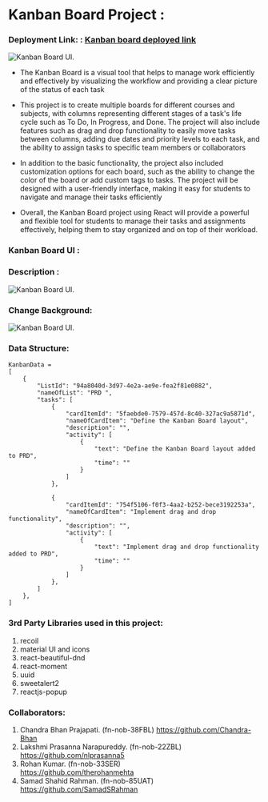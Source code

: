 # Kanban Board Project :
### **Deployment Link:** : [Kanban board deployed link](https://monday-com.vercel.app/)
![Kanban Board UI.](https://monday-com.vercel.app/home.png)
- The Kanban Board is a visual tool that helps to manage work efficiently and effectively by visualizing the workflow and providing a clear picture of the status of each task
- This project is to create multiple boards for different courses and subjects, with columns representing different stages of a task's life cycle such as To Do, In Progress, and Done. The project will also include features such as drag and drop functionality to easily move tasks between columns, adding due dates and priority levels to each task, and the ability to assign tasks to specific team members or collaborators

- In addition to the basic functionality, the project also included customization options for each board, such as the ability to change the color of the board or add custom tags to tasks. The project will be designed with a user-friendly interface, making it easy for students to navigate and manage their tasks efficiently

- Overall, the Kanban Board project using React will provide a powerful and flexible tool for students to manage their tasks and assignments effectively, helping them to stay organized and on top of their workload.



### **Kanban Board UI :**

### **Description :**
![Kanban Board UI.](https://monday-com.vercel.app/Desc.png)

### **Change Background:**
![Kanban Board UI.](https://monday-com.vercel.app/chooseBG.png)


### **Data Structure:**

```
KanbanData =
[
    {
        "ListId": "94a8040d-3d97-4e2a-ae9e-fea2f81e0882",
        "nameOfList": "PRD ",
        "tasks": [
            {
                "cardItemId": "5faebde0-7579-457d-8c40-327ac9a5871d",
                "nameOfCardItem": "Define the Kanban Board layout",
                "description": "",
                "activity": [
                    {
                        "text": "Define the Kanban Board layout added to PRD",
                        "time": ""
                    }
                ]
            },
            
            {
                "cardItemId": "754f5106-f0f3-4aa2-b252-bece3192253a",
                "nameOfCardItem": "Implement drag and drop functionality",
                "description": "",
                "activity": [
                    {
                        "text": "Implement drag and drop functionality added to PRD",
                        "time": ""
                    }
                ]
            },
        ]
    },  
]

```

### **3rd Party Libraries used in this project:**

1. recoil
2. material UI and icons
3. react-beautiful-dnd
4. react-moment
5. uuid
6. sweetalert2
7. reactjs-popup

### **Collaborators:**

1. Chandra Bhan Prajapati. (fn-nob-38FBL)
   https://github.com/Chandra-Bhan
2. Lakshmi Prasanna Narapureddy. (fn-nob-22ZBL)
   https://github.com/nlprasanna5
3. Rohan Kumar. (fn-nob-33SER)  
   https://github.com/therohanmehta
4. Samad Shahid Rahman. (fn-nob-85UAT)
   https://github.com/SamadSRahman

